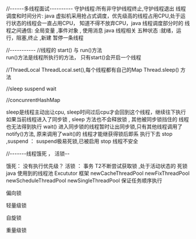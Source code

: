 


//------多线程面试----------
守护线程:所有非守护线程终止,守护线程退出
线程调度和时间分片: java 虚拟机采用抢占式调度，优先级高的线程占用CPU,处于运行状态的线程会一直占用CPU，
知道不得不放弃CPU，java 线程调度部分时的 
线程之间通信: 全局变量 ,事件对象 , 使用消息 
java 线程相关
五种状态
:就绪，运行，阻塞,终止 ,新建
暂停一条线程

//-----------
//线程的 start() 与 run()方法  
run()方法是线程所执行的方法，
只有start()会开启一个线程

//ThraedLocal
ThreadLocal.set(),每个线程都有自己的Map
Thread.sleep()  方法


//sleep  suspend    wait 


//concunrentHashMap



 sleep是线程主动出让cpu, sleep时间过后cpu才会回到这个线程，继续往下执行
如果当前线程进入了同步锁 , sleep 方法也不会释放锁 , 其他被同步锁挡住的 线程也无法得到执行
wait() 进入同步锁的线程暂时让出同步锁,只有其他线程调用了 notify()方法, 原来调用了wait()的
线程才能继获得锁后即系 执行下去
stop ,suspend ： suspend极易死锁,已被启用  stop 线程不安全 

//-------线程饿死 ，  活锁--

饿死： 没有执行优先级？
活锁 ： 事务 T2不断尝试获取锁 ,处于活动状态的 死锁 
java 使用到的线程池   Excututor 框架
newCacheThreadPool
newFixThreadPool
newScheduleThreadPool
newSingleThreadPool  保证任务顺序执行












偏向锁

轻量级锁

自旋锁

重量级锁

